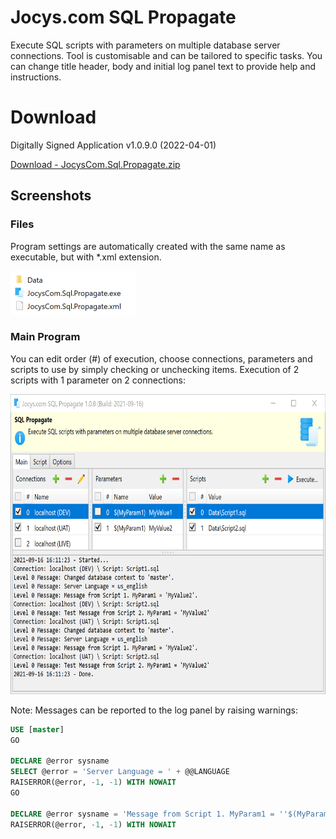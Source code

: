 # Jocys.com SQL Propagate

Execute SQL scripts with parameters on multiple database server connections. Tool is customisable and can be tailored to specific tasks. You can change title header, body and initial log panel text to provide help and instructions. 

# Download

Digitally Signed Application v1.0.9.0 (2022-04-01)

[Download - JocysCom.Sql.Propagate.zip](https://github.com/JocysCom/SqlPropagate/releases/download/1.0.0.0/JocysCom.Sql.Propagate.zip)

## Screenshots

### Files

Program settings are automatically created with the same name as executable, but with \*.xml extension.

<img alt="Files" src="SqlPropagate/Documents/Images/JocysComSqlPropagate_Files.png" width="200" height="70">

### Main Program

You can edit order (#) of execution, choose connections, parameters and scripts to use by simply checking or unchecking items.
Execution of 2 scripts with 1 parameter on 2 connections:

<img alt="Main From" src="SqlPropagate/Documents/Images/JocysComSqlPropagate.png" width="700" height="480">

Note: Messages can be reported to the log panel by raising warnings:

```SQL
USE [master]
GO

DECLARE @error sysname
SELECT @error = 'Server Language = ' + @@LANGUAGE
RAISERROR(@error, -1, -1) WITH NOWAIT
GO

DECLARE @error sysname = 'Message from Script 1. MyParam1 = ''$(MyParam1)''.'
RAISERROR(@error, -1, -1) WITH NOWAIT
```
